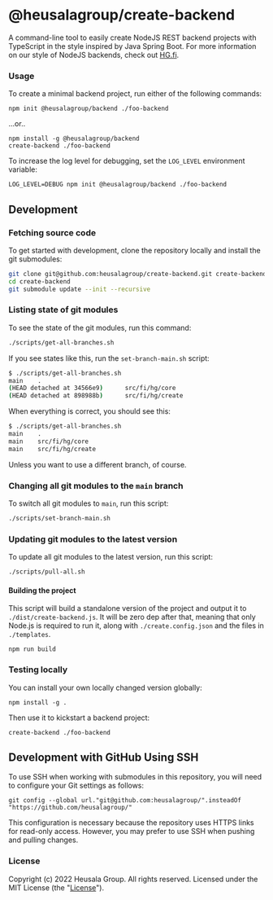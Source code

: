 # @heusalagroup/create-backend

A command-line tool to easily create NodeJS REST backend projects with
TypeScript in the style inspired by Java Spring Boot. For more information on
our style of NodeJS backends, check out [HG.fi](https://hg.fi/).

### Usage

To create a minimal backend project, run either of the following commands:

```shell
npm init @heusalagroup/backend ./foo-backend
```

...or..

```shell
npm install -g @heusalagroup/backend
create-backend ./foo-backend
```

To increase the log level for debugging, set the `LOG_LEVEL` environment 
variable:

```shell
LOG_LEVEL=DEBUG npm init @heusalagroup/backend ./foo-backend
```

## Development

### Fetching source code

To get started with development, clone the repository locally and install the 
git submodules:

```bash
git clone git@github.com:heusalagroup/create-backend.git create-backend
cd create-backend
git submodule update --init --recursive
```

### Listing state of git modules

To see the state of the git modules, run this command:

```bash
./scripts/get-all-branches.sh
```

If you see states like this, run the `set-branch-main.sh` script:

```bash
$ ./scripts/get-all-branches.sh 
main    .
(HEAD detached at 34566e9)      src/fi/hg/core
(HEAD detached at 898988b)      src/fi/hg/create
```

When everything is correct, you should see this:

```bash
$ ./scripts/get-all-branches.sh 
main    .
main    src/fi/hg/core
main    src/fi/hg/create
```

Unless you want to use a different branch, of course.

### Changing all git modules to the `main` branch

To switch all git modules to `main`, run this script:

```bash
./scripts/set-branch-main.sh
```

### Updating git modules to the latest version

To update all git modules to the latest version, run this script:

```bash
./scripts/pull-all.sh
```

#### Building the project

This script will build a standalone version of the project and output it
to `./dist/create-backend.js`. It will be zero dep after that, meaning that only
Node.js is required to run it, along with `./create.config.json` and the files
in `./templates`.

```shell
npm run build
```

### Testing locally

You can install your own locally changed version globally:

```shell
npm install -g .
```

Then use it to kickstart a backend project:

```shell
create-backend ./foo-backend
```

## Development with GitHub Using SSH

To use SSH when working with submodules in this repository, you will need to
configure your Git settings as follows:

```
git config --global url."git@github.com:heusalagroup/".insteadOf "https://github.com/heusalagroup/"
```

This configuration is necessary because the repository uses HTTPS links for
read-only access. However, you may prefer to use SSH when pushing and pulling
changes.

### License

Copyright (c) 2022 Heusala Group. All rights reserved. Licensed under the MIT 
License (the "[License](./LICENSE)").

